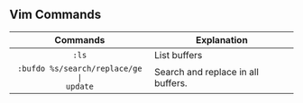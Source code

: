 Vim Commands
---

| Commands  | Explanation   |
|:-----------:|---------------|
|`:ls`  | List  buffers |
|<code>:bufdo %s/search/replace/ge &#124; update</code>| Search and replace in all buffers.    |
